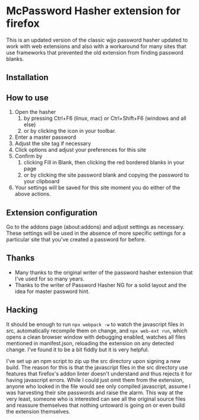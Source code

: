 # McPassword Hasher extension for firefox

This is an updated version of the classic wjjo password hasher updated to work with web extensions and also with a workaround for many sites that use frameworks that prevented the old extension from finding password blanks.

## Installation

## How to use
1. Open the hasher
   1. by pressing Ctrl+F6 (linux, mac) or Ctrl+Shift+F6 (windows and all else)
   1. or by clicking the icon in your toolbar.
1. Enter a master password
1. Adjust the site tag if necessary
1. Click options and adjust your preferences for this site
1. Confirm by
   1. clicking Fill in Blank, then clicking the red bordered blanks in your page
   1. or by clicking the site password blank and copying the password to your clipboard
1. Your settings will be saved for this site moment you do either of the above actions.

## Extension configuration
Go to the addons page (about:addons) and adjust settings as necessary.  These settings will be used in the absence of more specific settings for a particular site that you've created a password for before.

## Thanks
* Many thanks to the original writer of the password hasher extension that I've used for so many years.
* Thanks to the writer of Password Hasher NG for a solid layout and the idea for master password hint.

## Hacking
It should be enough to run `npx webpack -w` to watch the javascript files in src, automatically recompile them on change, and `npx web-ext run`, which opens a clean browser window with debugging enabled, watches all files mentioned in manifest.json, reloading the extension on any detected change.  I've found it to be a bit fiddly but it is very helpful.

I've set up an npm script to zip up the src directory upon signing a new build.  The reason for this is that the javascript files in the src directory use features that firefox's addon linter doesn't understand and thus rejects it for having javascript errors.  While I could just omit them from the extension, anyone who looked in the file would see only compiled javascript, assume I was harvesting their site passwords and raise the alarm.  This way at the very least, someone who is interested can see all the original source files and reassure themselves that nothing untoward is going on or even build the extension themselves.
